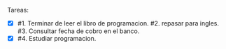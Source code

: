 Tareas:
- [x] #1. Terminar de leer el libro de programacion.
#2. repasar para ingles.
#3. Consultar fecha de cobro en el banco.
- [x] #4. Estudiar programacion.
